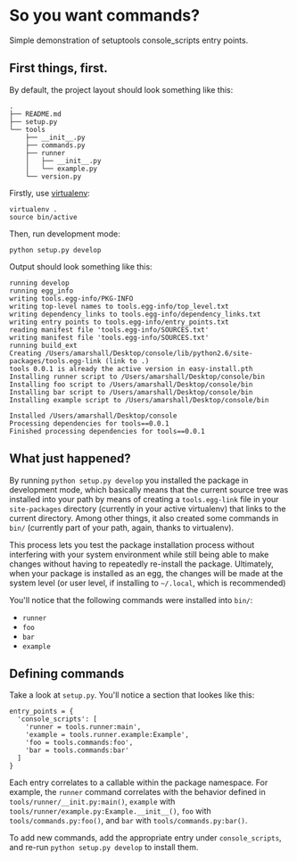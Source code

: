 So you want commands?
=====================

Simple demonstration of setuptools console_scripts entry points.

First things, first.
-------------------

By default, the project layout should look something like this:

    .
    ├── README.md
    ├── setup.py
    └── tools
        ├── __init__.py
        ├── commands.py
        ├── runner
        │   ├── __init__.py
        │   └── example.py
        └── version.py

Firstly, use [virtualenv](https://pypi.python.org/pypi/virtualenv):

    virtualenv .
    source bin/active

Then, run development mode:

    python setup.py develop

Output should look something like this:

    running develop
    running egg_info
    writing tools.egg-info/PKG-INFO
    writing top-level names to tools.egg-info/top_level.txt
    writing dependency_links to tools.egg-info/dependency_links.txt
    writing entry points to tools.egg-info/entry_points.txt
    reading manifest file 'tools.egg-info/SOURCES.txt'
    writing manifest file 'tools.egg-info/SOURCES.txt'
    running build_ext
    Creating /Users/amarshall/Desktop/console/lib/python2.6/site-packages/tools.egg-link (link to .)
    tools 0.0.1 is already the active version in easy-install.pth
    Installing runner script to /Users/amarshall/Desktop/console/bin
    Installing foo script to /Users/amarshall/Desktop/console/bin
    Installing bar script to /Users/amarshall/Desktop/console/bin
    Installing example script to /Users/amarshall/Desktop/console/bin

    Installed /Users/amarshall/Desktop/console
    Processing dependencies for tools==0.0.1
    Finished processing dependencies for tools==0.0.1

What just happened?
-------------------

By running ``python setup.py develop`` you installed the package in
development mode, which basically means that the current source tree was
installed into your path by means of creating a ``tools.egg-link`` file in your
``site-packages`` directory (currently in your active virtualenv) that links to
the current directory.  Among other things, it also created some commands in
``bin/`` (currently part of your path, again, thanks to virtualenv).

This process lets you test the package installation process without interfering
with your system environment while still being able to make changes without
having to repeatedly re-install the package.  Ultimately, when your package is
installed as an egg, the changes will be made at the system level (or user
level, if installing to ``~/.local``, which is recommended)

You'll notice that the following commands were installed into ``bin/``:

- ``runner``
- ``foo``
- ``bar``
- ``example``

Defining commands
-----------------

Take a look at ``setup.py``.  You'll notice a section that lookes like this:

    entry_points = {
      'console_scripts': [
        'runner = tools.runner:main',
        'example = tools.runner.example:Example',
        'foo = tools.commands:foo',
        'bar = tools.commands:bar'
      ]
    }

Each entry correlates to a callable within the package namespace.  For example,
the ``runner`` command correlates with the behavior defined in
``tools/runner/__init.py:main()``, ``example`` with
``tools/runner/example.py:Example.__init__()``, ``foo`` with
``tools/commands.py:foo()``, and ``bar`` with ``tools/commands.py:bar()``.

To add new commands, add the appropriate entry under ``console_scripts``, and
re-run ``python setup.py develop`` to install them.